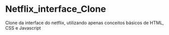 # Netflix_interface_Clone
 Clone da interface do netflix, utilizando apenas conceitos básicos de HTML, CSS e Javascript
